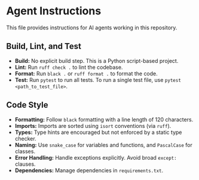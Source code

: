 # Agent Instructions

This file provides instructions for AI agents working in this repository.

## Build, Lint, and Test

- **Build:** No explicit build step. This is a Python script-based project.
- **Lint:** Run `ruff check .` to lint the codebase.
- **Format:** Run `black .` or `ruff format .` to format the code.
- **Test:** Run `pytest` to run all tests. To run a single test file, use `pytest <path_to_test_file>`.

## Code Style

- **Formatting:** Follow `black` formatting with a line length of 120 characters.
- **Imports:** Imports are sorted using `isort` conventions (via `ruff`).
- **Types:** Type hints are encouraged but not enforced by a static type checker.
- **Naming:** Use `snake_case` for variables and functions, and `PascalCase` for classes.
- **Error Handling:** Handle exceptions explicitly. Avoid broad `except:` clauses.
- **Dependencies:** Manage dependencies in `requirements.txt`.
